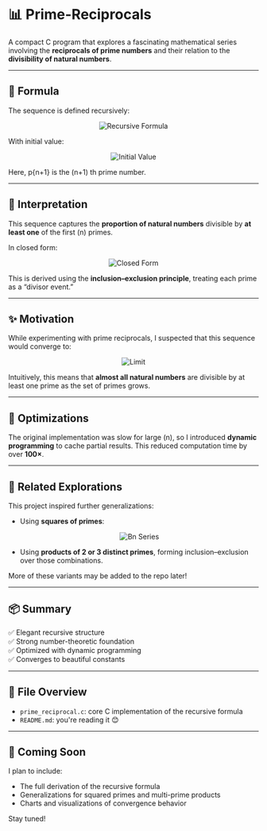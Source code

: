 # 📊 Prime-Reciprocals

A compact C program that explores a fascinating mathematical series involving the **reciprocals of prime numbers** and their relation to the **divisibility of natural numbers**.

---

## 🧮 Formula

The sequence is defined recursively:

<p align="center">
  <img src="https://latex.codecogs.com/png.image?\dpi{150}&space;\color{White}E_{n+1}=E_n\left(1-\frac{1}{p_{n+1}}\right)+\frac{1}{p_{n+1}}" alt="Recursive Formula">
</p>

With initial value:

<p align="center">
  <img src="https://latex.codecogs.com/png.image?\dpi{150}&space;\color{White}E_0=\frac{1}{2}" alt="Initial Value">
</p>

Here,  p{n+1} is the (n+1) th prime number.

---

## 🧠 Interpretation

This sequence captures the **proportion of natural numbers** divisible by **at least one** of the first \(n\) primes.

In closed form:

<p align="center">
  <img src="https://latex.codecogs.com/png.image?\dpi{150}&space;\color{White}E_n=1-\prod_{i=1}^n\left(1-\frac{1}{p_i}\right)" alt="Closed Form">
</p>

This is derived using the **inclusion–exclusion principle**, treating each prime as a “divisor event.”

---

## ✨ Motivation

While experimenting with prime reciprocals, I suspected that this sequence would converge to:

<p align="center">
  <img src="https://latex.codecogs.com/png.image?\dpi{150}&space;\color{White}\lim_{n\to\infty}E_n=1" alt="Limit">
</p>

Intuitively, this means that **almost all natural numbers** are divisible by at least one prime as the set of primes grows.

---

## 🔁 Optimizations

The original implementation was slow for large \(n\), so I introduced **dynamic programming** to cache partial results. This reduced computation time by over **100×**.

---

## 🔬 Related Explorations

This project inspired further generalizations:

- Using **squares of primes**:

  <p align="center">
    <img src="https://latex.codecogs.com/png.image?\dpi{150}&space;\color{White}B_n=1-\prod_{i=1}^n\left(1-\frac{1}{p_i^2}\right)\approx1-\frac{6}{\pi^2}\approx0.39207" alt="Bn Series">
  </p>

- Using **products of 2 or 3 distinct primes**, forming inclusion–exclusion over those combinations.

More of these variants may be added to the repo later!

---

## 📦 Summary

✅ Elegant recursive structure  
✅ Strong number-theoretic foundation  
✅ Optimized with dynamic programming  
✅ Converges to beautiful constants

---

## 📁 File Overview

- `prime_reciprocal.c`: core C implementation of the recursive formula  
- `README.md`: you're reading it 😊

---

## 🧩 Coming Soon

I plan to include:

- The full derivation of the recursive formula  
- Generalizations for squared primes and multi-prime products  
- Charts and visualizations of convergence behavior

Stay tuned!

